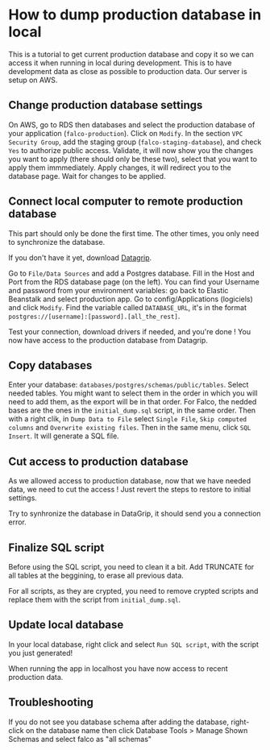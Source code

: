 # How to dump production database in local
This is a tutorial to get current production database and copy it so we can access it when running in local during development. This is to have development data as close as possible to production data. Our server is setup on AWS.

## Change production database settings
On AWS, go to RDS then databases and select the production database of your application (`falco-production`).
Click on `Modify`.
In the section `VPC Security Group`, add the staging group (`falco-staging-database`), and check `Yes` to authorize public access. Validate, it will now show you the changes you want to apply (there should only be these two), select that you want to apply them immmediately. Apply changes, it will redirect you to the database page. Wait for changes to be applied.

## Connect local computer to remote production database
This part should only be done the first time. The other times, you only need to synchronize the database.

If you don't have it yet, download [Datagrip](https://www.jetbrains.com/datagrip/download).

Go to `File/Data Sources` and add a Postgres database. Fill in the Host and Port from the RDS database page (on the left). You can find your Username and password from your environment variables: go back to Elastic Beanstalk and select production app. Go to config/Applications (logiciels) and click `Modify`. Find the variable called `DATABASE_URL`, it's in the format `postgres://[username]:[password].[all_the_rest]`.

Test your connection, download drivers if needed, and you're done ! You now have access to the production database from Datagrip.

## Copy databases
Enter your database: `databases/postgres/schemas/public/tables`. Select needed tables. You might want to select them in the order in which you will need to add them, as the export will be in that order. For Falco, the nedded bases are the ones in the `initial_dump.sql` script, in the same order. Then with a right clik, in `Dump Data to File` select `Single File`, `Skip computed columns` and `Overwrite existing files`. Then in the same menu, click `SQL Insert`. It will generate a SQL file.

## Cut access to production database
As we allowed access to production database, now that we have needed data, we need to cut the access ! Just revert the steps to restore to initial settings.

Try to synhronize the database in DataGrip, it should send you a connection error.

## Finalize SQL script
Before using the SQL script, you need to clean it a bit. Add TRUNCATE for all tables at the beggining, to erase all previous data.

For all scripts, as they are crypted, you need to remove crypted scripts and replace them with the script from `initial_dump.sql`.

## Update local database
In your local database, right click and select `Run SQL script`, with the script you just generated!

When running the app in localhost you have now access to recent production data.

## Troubleshooting
If you do not see you database schema after adding the database, right-click on the database name then click Database Tools > Manage Shown Schemas and select falco as "all schemas"
